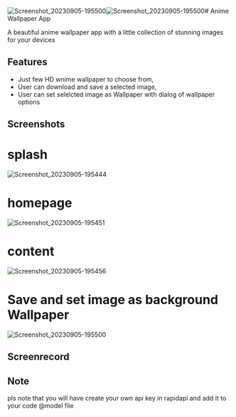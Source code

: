 ![Screenshot_20230905-195500](https://github.com/obaloluwaobi/Flutter-Anime-Wallapaper-App/assets/101903208/44af29a3-531e-41f0-b44f-70cc908b4c43)![Screenshot_20230905-195500](https://github.com/obaloluwaobi/Flutter-Anime-Wallapaper-App/assets/101903208/10e9ecc7-c0a8-4b3f-939a-b2396d162404)# Anime Wallpaper App

A beautiful anime wallpaper app with a little collection of stunning images for your devices

## Features
- Just few HD wnime wallpaper to choose from,
- User can download and save a selected image,
- User can set selelcted image as Wallpaper with dialog of wallpaper options

## Screenshots
# splash
![Screenshot_20230905-195444](https://github.com/obaloluwaobi/Flutter-Anime-Wallapaper-App/assets/101903208/d57c0bd9-c1f8-492d-bd39-54424b718d07)

# homepage
![Screenshot_20230905-195451](https://github.com/obaloluwaobi/Flutter-Anime-Wallapaper-App/assets/101903208/59c23609-6201-4221-ae45-e1bb672b4bcc)

# content
![Screenshot_20230905-195456](https://github.com/obaloluwaobi/Flutter-Anime-Wallapaper-App/assets/101903208/153b0a97-d99e-4375-85b0-82efdd591059)

# Save and set image as background Wallpaper

![Screenshot_20230905-195500](https://github.com/obaloluwaobi/Flutter-Anime-Wallapaper-App/assets/101903208/f1070e49-4e52-4361-afbc-c2b2c65e7324)


## Screenrecord



## Note
pls note that you will have create your own api key in rapidapi and add it to your code @model file
